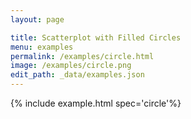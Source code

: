 ```yaml
---
layout: page

title: Scatterplot with Filled Circles
menu: examples
permalink: /examples/circle.html
image: /examples/circle.png
edit_path: _data/examples.json
---
```




{% include example.html spec='circle'%}

